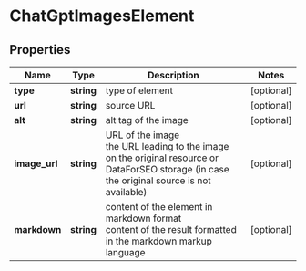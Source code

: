 # ChatGptImagesElement

## Properties

| Name | Type | Description | Notes |
|------------ | ------------- | ------------- | -------------|
**type** | **string** | type of element |[optional]|
**url** | **string** | source URL |[optional]|
**alt** | **string** | alt tag of the image |[optional]|
**image_url** | **string** | URL of the image<br>the URL leading to the image on the original resource or DataForSEO storage (in case the original source is not available) |[optional]|
**markdown** | **string** | content of the element in markdown format<br>content of the result formatted in the markdown markup language |[optional]|